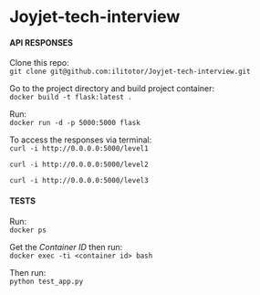 # Joyjet-tech-interview

#### API RESPONSES

Clone this repo:\
` git clone git@github.com:ilitotor/Joyjet-tech-interview.git `

Go to the project directory and build project container:\
`docker build -t flask:latest . `

Run:\
`docker run -d -p 5000:5000 flask`

To access the responses via terminal:\
`curl -i http://0.0.0.0:5000/level1`

`curl -i http://0.0.0.0:5000/level2`

`curl -i http://0.0.0.0:5000/level3`

#### TESTS

Run:\
`docker ps`

Get the _Container ID_ then run:\
`docker exec -ti <container id> bash`

Then run:\
`python test_app.py`
